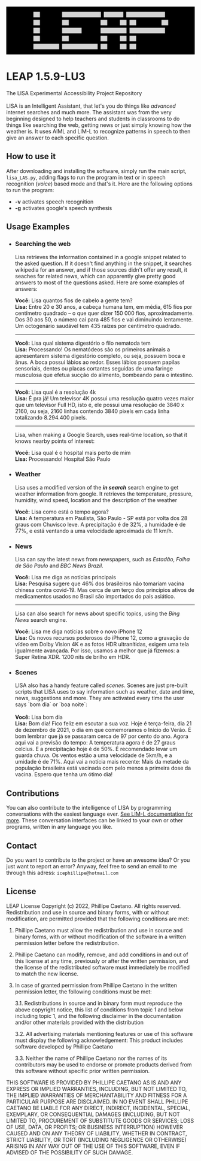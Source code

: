 ![alt text](https://github.com/phillipe-c/LEAP-Release/blob/main/Others/LEAP%20Logo.png?raw=true)
# LEAP 1.5.9-LU3
The LISA Experimental Accessibility Project Repository<br /><br />
LISA is an Intelligent Assistant, that let's you do things like *advanced* internet searches and much more.
The assistant was from the very beginning designed to help teachers and students in classrooms to do things like searching the web, getting news or just simply knowing how the weather is. It uses AIML and LIM-L to recognize patterns in speech to then give an answer to each specific question.

## How to use it
After downloading and installing the software, simply run the main script, `lisa_LAS.py`, adding flags to run the program in text or in speech recognition (*voice*) based mode and that's it. Here are the following options to run the program: <br />
- **-v** activates speech recognition<br />
- **-g** activates google's speech synthesis 

## Usage Examples

- ### Searching the web
  Lisa retrieves the information contained in a google snippet related to the asked question. If it doesn't find anything in the snippet, it searches wikipedia for an answer, and if those sources didn't offer any result, it seaches for related news, which can apparently give pretty good answers to most of the questions asked. Here are some examples of answers:<br />
  
  **Você:** Lisa quantos fios de cabelo a gente tem? <br />
  **Lisa:** Entre 20 e 30 anos, a cabeça humana tem, em média, 615 fios por centímetro quadrado – o que quer dizer 150 000 fios, aproximadamente. Dos 30 aos 50, o número cai para 485 fios e vai diminuindo lentamente. Um octogenário saudável tem 435 raízes por centímetro quadrado.<br />
  ________________________________________________________
  
  **Você:** Lisa qual sistema digestório o filo nematoda tem <br />
  **Lisa:** Processando!  Os nematódeos são os primeiros animais a apresentarem sistema digestório completo, ou seja, possuem boca e ânus. A boca possui lábios ao redor. Esses lábios possuem papilas sensoriais, dentes ou placas cortantes seguidas de uma faringe musculosa que efetua sucção do alimento, bombeando para o intestino.<br />
  _______________________________________________________

  **Você:** Lisa qual é a resolução 4k<br />
  **Lisa:** É pra já!  Um televisor 4K possui uma resolução quatro vezes maior que um televisor Full HD, isto é, ele possui uma resolução de 3840 x 2160, ou seja, 2160 linhas contendo 3840 pixels em cada linha totalizando 8.294.400 pixels.<br />
  ________________________________________________________
  Lisa, when making a Google Search, uses real-time location, so that it knows nearby points of interest:<br />
  
  **Você:** Lisa qual é o hospital mais perto de mim<br />
  **Lisa:** Processando!  Hospital São Paulo<br />

- ### Weather
  Lisa uses a modified version of the ***in search*** search engine to get weather information from google. It retrieves the temperature, pressure, humidity, wind speed, location and the description of the weather<br />
  
  **Você:** Lisa como está o tempo agora?<br />
  **Lisa:** A temperatura em Paulista, São Paulo - SP está por volta dos 28 graus com Chuvisco leve. A precipitação é de 32%, a humidade é de 77%, e está ventando a uma velocidade aproximada de 11 km/h.

- ### News
  Lisa can say the latest news from newspapers, such as *Estadão*, *Folha de São Paulo* and *BBC News Brazil*.<br />
  
  **Você:** Lisa me diga as notícias principais<br />
  **Lisa:** Pesquisa sugere que 46% dos brasileiros não tomariam vacina chinesa contra covid-19. Mas cerca de um terço dos princípios ativos de medicamentos usados no Brasil são importados do país asiático.<br />
  _____________________________________________________________________________________________________________________________________
  Lisa can also search for news about specific topics, using the *Bing News* search engine.<br />
  
  **Você:** Lisa me diga notícias sobre o novo iPhone 12<br />
  **Lisa:** Os novos recursos poderosos do iPhone 12, como a gravação de vídeo em Dolby Vision 4K e as fotos HDR ultranítidas, exigem uma tela igualmente avançada. Por isso, usamos a melhor que já fizemos: a Super Retina XDR. 1200 nits de brilho em HDR.<br />
  
- ### Scenes
  LISA also has a handy feature called *scenes*. Scenes are just pre-built scripts that LISA uses to say information such as weather, date and time, news, suggestions and more. They are activated every time the user says ´bom dia´ or ´boa noite´:<br /><br />
  **Você:** Lisa bom dia<br />
  **Lisa:** Bom dia! Fico feliz em escutar a sua voz. Hoje é terça-feira, dia 21 de dezembro de 2021, o dia em que comemoramos o Início do Verão. É bom lembrar que já se passaram cerca de 97 por cento do ano. Agora aqui vai a previsão do tempo: A temperatura agora é de 27 graus celcius. E a precipitação hoje é de 50%. É recomendado levar um guarda chuva. Os ventos estão a uma velocidade de 5km/h, e a umidade é de 71%. Aqui vai a notícia mais recente: Mais da metade da população brasileira está vacinada com pelo menos a primeira dose da vacina. Espero que tenha um ótimo dia!<br />

## Contributions
You can also contribute to the intelligence of LISA by programming conversations with the easiest language ever. [See LIM-L documentation for more](https://github.com/phillipe-c/LIM-L). These conversation interfaces can be linked to your own or other programs, written in any language you like.

## Contact
Do you want to contribute to the project or have an awesome idea? Or you just want to report an error? Anyway, feel free to send an email to me through this adress:  `icephillipe@hotmail.com`

## License
LEAP License
Copyright (c) 2022, Phillipe Caetano. All rights reserved.
Redistribution and use in source and binary forms, with or without modification, 
are permitted provided that the following conditions are met:

1. Phillipe Caetano must allow the redistribution and use in source and binary 
   forms, with or without modification of the software in a written permission 
   letter before the redistribution.

2. Phillipe Caetano can modify, remove, and add conditions in and out of this 
   license at any time, previously or after the written permission, and the 
   license of the redistributed software must immediately be modified to match 
   the new license.

3. In case of granted permission from Phillipe Caetano in the written permission 
   letter, the following conditions must be met:

   3.1. Redistributions in source and in binary form must reproduce the above 
        copyright notice, this list of conditions from topic 1 and below including 
        topic 1, and the following disclaimer in the documentation and/or other 
        materials provided with the distribution

   3.2. All advertising materials mentioning features or use of this software must 
        display the following acknowledgement: This product includes software 
        developed by Phillipe Caetano

   3.3. Neither the name of Phillipe Caetano nor the names of its contributors may 
        be used to endorse or promote products derived from this software without 
        specific prior written permission.

THIS SOFTWARE IS PROVIDED BY PHILLIPE CAETANO AS IS AND ANY EXPRESS OR IMPLIED WARRANTIES, 
INCLUDING, BUT NOT LIMITED TO, THE IMPLIED WARRANTIES OF MERCHANTABILITY AND FITNESS FOR A 
PARTICULAR PURPOSE ARE DISCLAIMED. IN NO EVENT SHALL PHILLIPE CAETANO BE LIABLE FOR ANY 
DIRECT, INDIRECT, INCIDENTAL, SPECIAL, EXEMPLARY, OR CONSEQUENTIAL DAMAGES (INCLUDING, BUT 
NOT LIMITED TO, PROCUREMENT OF SUBSTITUTE GOODS OR SERVICES; LOSS OF USE, DATA, OR PROFITS; 
OR BUSINESS INTERRUPTION) HOWEVER CAUSED AND ON ANY THEORY OF LIABILITY, WHETHER IN CONTRACT, 
STRICT LIABILITY, OR TORT (INCLUDING NEGLIGENCE OR OTHERWISE) ARISING IN ANY WAY OUT OF THE 
USE OF THIS SOFTWARE, EVEN IF ADVISED OF THE POSSIBILITY OF SUCH DAMAGE.
